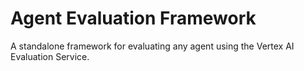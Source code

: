 # Agent Evaluation Framework

A standalone framework for evaluating any agent using the Vertex AI Evaluation Service.
